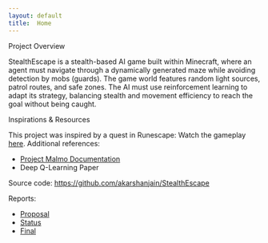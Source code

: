 ```yaml
---
layout: default
title:  Home
---
```


Project Overview

StealthEscape is a stealth-based AI game built within Minecraft, where an agent must navigate through a dynamically generated maze while avoiding detection by mobs (guards). The game world features random light sources, patrol routes, and safe zones. The AI must use reinforcement learning to adapt its strategy, balancing stealth and movement efficiency to reach the goal without being caught.

Inspirations & Resources

This project was inspired by a quest in Runescape: Watch the gameplay [here](https://www.youtube.com/watch?v=2inuz7OXmK0&t=245s).
Additional references:
- [Project Malmo Documentation](https://github.com/microsoft/malmo)
- Deep Q-Learning Paper

Source code: https://github.com/akarshanjain/StealthEscape

Reports:

- [Proposal](proposal.html)
- [Status](status.html)
- [Final](final.html)

